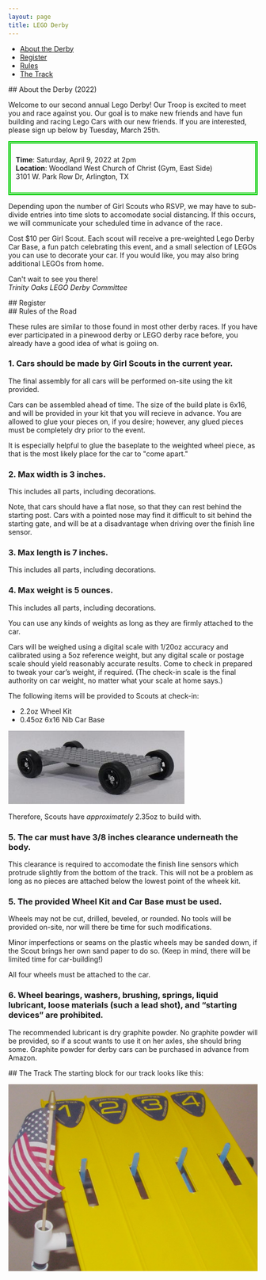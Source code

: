 ```yaml
---
layout: page
title: LEGO Derby
---
```

- [About the Derby](#about)
- [Register](#dmv)
- [Rules](#rules)
- [The Track](#track)

<a id="about" />
## About the Derby (2022)

Welcome to our second annual Lego Derby! Our Troop is excited to meet you and race against you. 
Our goal is to make new friends and have fun building and racing Lego Cars with our new friends. 
If you are interested, please sign up below by Tuesday, March 25th. 

<div style="border-color:#00cc00; border-style:double; border-width:thick; padding: 10px" markdown="1">

**Time**: Saturday, April 9, 2022 at 2pm<br/>
**Location**: Woodland West Church of Christ (Gym, East Side)<br />
3101 W. Park Row Dr, Arlington, TX

</div>

Depending upon the number of Girl Scouts who RSVP, we may have to sub-divide entries into 
time slots to accomodate social distancing.  If this occurs, we will communicate your 
scheduled time in advance of the race.

Cost $10 per Girl Scout. Each scout will receive a pre-weighted Lego Derby Car Base, a fun 
patch celebrating this event, and a small selection of LEGOs you can use to decorate your car.
If you would like, you may also bring additional LEGOs from home.

Can't wait to see you there!  
_Trinity Oaks LEGO Derby Committee_

<a id="dmv" />
## Register

<div class="cognito">
<script src="https://www.cognitoforms.com/s/5CGgOlOKDkeFvcJcptH6IA"></script>
<script>Cognito.load("forms", { id: "14" });</script>
</div>

<a id="rules" />
## Rules of the Road

These rules are similar to those found in most other derby races.  If you have ever 
participated in a pinewood derby or LEGO derby race before, you already have a good 
idea of what is goiing on.

### 1. Cars should be made by Girl Scouts in the current year.
The final assembly for all cars will be performed on-site using the kit provided.

Cars can be assembled ahead of time.  The size of the build plate is 6x16, and will be
provided in your kit that you will recieve in advance.  You are allowed to glue your pieces
on, if you desire; however, any glued pieces must be completely dry prior to the event.

It is especially helpful to glue the baseplate to the weighted wheel piece, as that is
the most likely place for the car to "come apart."

### 2. Max width is 3 inches.
This includes all parts, including decorations.

Note, that cars should have a flat nose, so that they can rest behind the starting post. 
Cars with a pointed nose may find it difficult to sit behind the starting gate, and will 
be at a disadvantage when driving over the finish line sensor.

### 3. Max length is 7 inches.
This includes all parts, including decorations.

### 4. Max weight is 5 ounces.
This includes all parts, including decorations.

You can use any kinds of weights as long as they are firmly attached to the car.

Cars will be weighed using a digital scale with 1/20oz accuracy and calibrated using
a 5oz reference weight, but any digital scale or postage scale should yield 
reasonably accurate results. Come to check in prepared to tweak your car’s weight, 
if required. (The check-in scale is the final authority on car weight, no matter 
what your scale at home says.)

The following items will be provided to Scouts at check-in:
- 2.2oz Wheel Kit
- 0.45oz 6x16 Nib Car Base

![LEGO Kit](/public/content/images/lego-kit.jpg)

Therefore, Scouts have _approximately_ 2.35oz to build with.

### 5. The car must have 3/8 inches clearance underneath the body.
This clearance is required to accomodate the finish line sensors which protrude
slightly from the bottom of the track.  This will not be a problem as long as 
no pieces are attached below the lowest point of the wheek kit.

### 5. The provided Wheel Kit and Car Base must be used.
Wheels may not be cut, drilled, beveled, or rounded.  No tools will be provided
on-site, nor will there be time for such modifications.

Minor imperfections or seams on the plastic wheels may be sanded down, if the 
Scout brings her own sand paper to do so.  (Keep in mind, there will be limited
time for car-building!)

All four wheels must be attached to the car.

### 6. Wheel bearings, washers, brushing, springs, liquid lubricant, loose materials (such a lead shot), and “starting devices” are prohibited.
The recommended lubricant is dry graphite powder.  No graphite powder will be provided,
so if a scout wants to use it on her axles, she should bring some.  Graphite powder
for derby cars can be purchased in advance from Amazon.

<a id="track" />
## The Track
The starting block for our track looks like this:

![SuperTrack Start](/public/content/images/supertrack-start.jfif)

